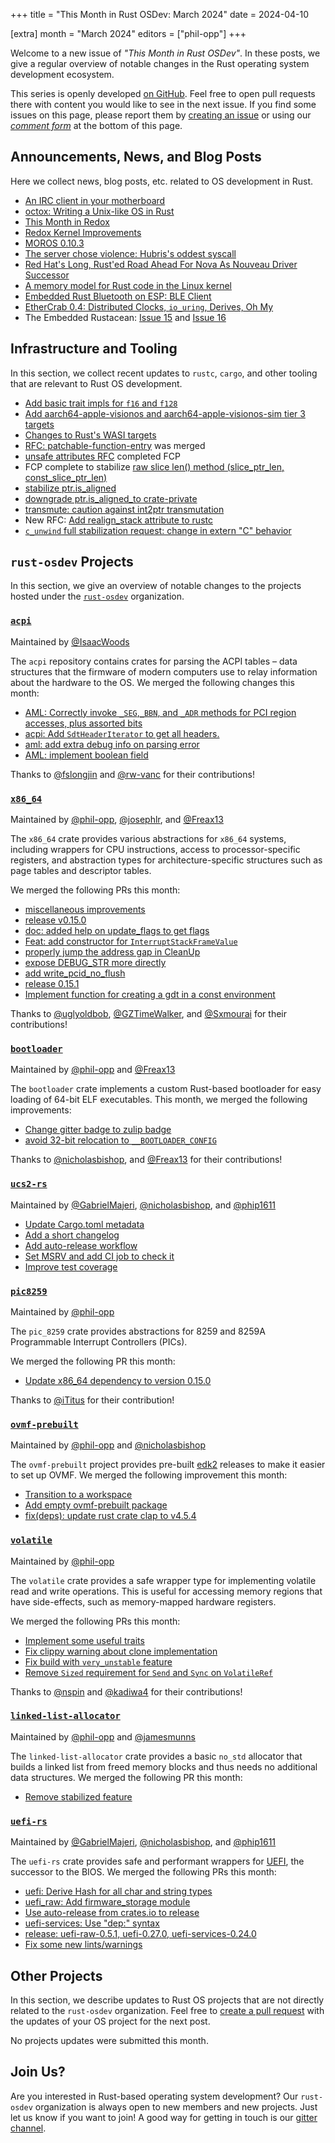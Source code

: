 +++
title = "This Month in Rust OSDev: March 2024"
date = 2024-04-10

[extra]
month = "March 2024"
editors = ["phil-opp"]
+++

Welcome to a new issue of _"This Month in Rust OSDev"_. In these posts, we give a regular overview of notable changes in the Rust operating system development ecosystem.

<!-- more -->

This series is openly developed [on GitHub](https://github.com/rust-osdev/homepage/). Feel free to open pull requests there with content you would like to see in the next issue. If you find some issues on this page, please report them by [creating an issue](https://github.com/rust-osdev/homepage/issues/new) or using our <a href="#comment-form">_comment form_</a> at the bottom of this page.

<!--
    This is a draft for the upcoming "This Month in Rust OSDev (March 2024)" post.
    Feel free to create pull requests against the `next` branch to add your
    content here.
    Please take a look at the past posts on https://rust-osdev.com/ to see the
    general structure of these posts.
-->

## Announcements, News, and Blog Posts

Here we collect news, blog posts, etc. related to OS development in Rust.

<!--
Please follow this template:

- [Title](https://example.com)
  - (optional) Some additional context
-->

- [An IRC client in your motherboard](https://axleos.com/an-irc-client-in-your-motherboard/)
- [octox: Writing a Unix-like OS in Rust](https://vmm.dev/en/rust/osinrust.md)
- [This Month in Redox](https://redox-os.org/news/this-month-240330/)
- [Redox Kernel Improvements](https://redox-os.org/news/kernel-10/)
- [MOROS 0.10.3](https://github.com/vinc/moros/releases/tag/v0.10.3)
- [The server chose violence: Hubris's oddest syscall](https://cliffle.com/blog/hubris-reply-fault/)
- [Red Hat's Long, Rust'ed Road Ahead For Nova As Nouveau Driver Successor](https://www.phoronix.com/news/Red-Hat-Nova-Rust-Abstractions)
- [A memory model for Rust code in the Linux kernel](https://lwn.net/SubscriberLink/967049/0ffb9b9ed8940013/)
- [Embedded Rust Bluetooth on ESP: BLE Client](https://apollolabsblog.hashnode.dev/embedded-rust-bluetooth-on-esp-ble-client)
- [EtherCrab 0.4: Distributed Clocks, `io_uring`, Derives, Oh My](https://wapl.es/ethercrab-0-4-io-uring-derives-ethercat-distributed-clocks/)
- The Embedded Rustacean: [Issue 15](https://www.theembeddedrustacean.com/p/the-embedded-rustacean-issue-15) and [Issue 16](https://www.theembeddedrustacean.com/p/the-embedded-rustacean-issue-16)

## Infrastructure and Tooling

In this section, we collect recent updates to `rustc`, `cargo`, and other tooling that are relevant to Rust OS development.

<!--
    Please use the following template:

- [Title](https://example.com)
  - (optional) Some additional context
-->

- [Add basic trait impls for `f16` and `f128`](https://github.com/rust-lang/rust/pull/123085)
- [Add aarch64-apple-visionos and aarch64-apple-visionos-sim tier 3 targets](https://github.com/rust-lang/rust/pull/121419)
- [Changes to Rust's WASI targets](https://blog.rust-lang.org/2024/04/09/updates-to-rusts-wasi-targets.html)
- [RFC: patchable-function-entry](https://github.com/rust-lang/rfcs/pull/3543) was merged
- [unsafe attributes RFC](https://github.com/rust-lang/rfcs/pull/3325) completed FCP
- FCP complete to stabilize [raw slice len() method (slice_ptr_len, const_slice_ptr_len)](https://github.com/rust-lang/rust/issues/71146)
- [stabilize ptr.is_aligned](https://github.com/rust-lang/rust/pull/121948)
- [downgrade ptr.is_aligned_to crate-private](https://github.com/rust-lang/rust/pull/121920)
- [transmute: caution against int2ptr transmutation](https://github.com/rust-lang/rust/pull/122379)
- New RFC: [Add realign_stack attribute to rustc](https://github.com/rust-lang/rfcs/pull/3594)
- [`c_unwind` full stabilization request: change in extern "C" behavior](https://github.com/rust-lang/rust/issues/115285)

## `rust-osdev` Projects

In this section, we give an overview of notable changes to the projects hosted under the [`rust-osdev`](https://github.com/rust-osdev/about) organization.

<!--
    Please use the following template:

    ### [`repo_name`](https://github.com/rust-osdev/repo_name)
    <span class="maintainers">Maintained by [@maintainer_1](https://github.com/maintainer_1)</span>

    The `repo_name` crate ...<<short introduction>>...

    We merged the following changes this month:
    <<changelog, either in list or text form>>
-->

### [`acpi`](https://github.com/rust-osdev/acpi)
<span class="maintainers">Maintained by [@IsaacWoods](https://github.com/IsaacWoods)</span>

The `acpi` repository contains crates for parsing the ACPI tables – data structures that the firmware of modern computers use to relay information about the hardware to the OS. We merged the following changes this month:

- [AML: Correctly invoke `_SEG`,`_BBN`, and `_ADR` methods for PCI region accesses, plus assorted bits](https://github.com/rust-osdev/acpi/pull/208)
- [acpi: Add `SdtHeaderIterator` to get all headers.](https://github.com/rust-osdev/acpi/pull/202)
- [aml: add extra debug info on parsing error](https://github.com/rust-osdev/acpi/pull/207)
- [AML: implement boolean field](https://github.com/rust-osdev/acpi/pull/211)

Thanks to [@fslongjin](https://github.com/fslongjin) and [@rw-vanc](https://github.com/rw-vanc) for their contributions!


### [`x86_64`](https://github.com/rust-osdev/x86_64)
<span class="maintainers">Maintained by [@phil-opp](https://github.com/phil-opp), [@josephlr](https://github.com/orgs/rust-osdev/people/josephlr), and [@Freax13](https://github.com/orgs/rust-osdev/people/Freax13)</span>

The `x86_64` crate provides various abstractions for `x86_64` systems, including wrappers for CPU instructions, access to processor-specific registers, and abstraction types for architecture-specific structures such as page tables and descriptor tables.

We merged the following PRs this month:

- [miscellaneous improvements](https://github.com/rust-osdev/x86_64/pull/464)
- [release v0.15.0](https://github.com/rust-osdev/x86_64/pull/463)
- [doc: added help on update_flags to get flags](https://github.com/rust-osdev/x86_64/pull/465)
- [Feat: add constructor for `InterruptStackFrameValue`](https://github.com/rust-osdev/x86_64/pull/467)
- [properly jump the address gap in CleanUp](https://github.com/rust-osdev/x86_64/pull/469)
- [expose DEBUG_STR more directly](https://github.com/rust-osdev/x86_64/pull/471)
- [add write_pcid_no_flush](https://github.com/rust-osdev/x86_64/pull/472)
- [release 0.15.1](https://github.com/rust-osdev/x86_64/pull/473)
- [Implement function for creating a gdt in a const environment](https://github.com/rust-osdev/x86_64/pull/413)

Thanks to [@uglyoldbob](https://github.com/uglyoldbob), [@GZTimeWalker](https://github.com/GZTimeWalker), and [@Sxmourai](https://github.com/Sxmourai) for their contributions!


### [`bootloader`](https://github.com/rust-osdev/bootloader)
<span class="maintainers">Maintained by [@phil-opp](https://github.com/phil-opp) and [@Freax13](https://github.com/orgs/rust-osdev/people/Freax13)</span>

The `bootloader` crate implements a custom Rust-based bootloader for easy loading of 64-bit ELF executables. This month, we merged the following improvements:

- [Change gitter badge to zulip badge](https://github.com/rust-osdev/bootloader/pull/431)
- [avoid 32-bit relocation to `__BOOTLOADER_CONFIG`](https://github.com/rust-osdev/bootloader/pull/428)

Thanks to [@nicholasbishop](https://github.com/nicholasbishop), and [@Freax13](https://github.com/Freax13) for their contributions!


### [`ucs2-rs`](https://github.com/rust-osdev/ucs2-rs)
<span class="maintainers">Maintained by [@GabrielMajeri](https://github.com/GabrielMajeri), [@nicholasbishop](https://github.com/nicholasbishop), and [@phip1611](https://github.com/phip1611)</span>

- [Update Cargo.toml metadata](https://github.com/rust-osdev/ucs2-rs/pull/16)
- [Add a short changelog](https://github.com/rust-osdev/ucs2-rs/pull/17)
- [Add auto-release workflow](https://github.com/rust-osdev/ucs2-rs/pull/18)
- [Set MSRV and add CI job to check it](https://github.com/rust-osdev/ucs2-rs/pull/19)
- [Improve test coverage](https://github.com/rust-osdev/ucs2-rs/pull/20)


### [`pic8259`](https://github.com/rust-osdev/pic8259)
<span class="maintainers">Maintained by [@phil-opp](https://github.com/phil-opp)</span>

The `pic_8259` crate provides abstractions for 8259 and 8259A Programmable Interrupt Controllers (PICs).

We merged the following PR this month:

- [Update x86_64 dependency to version 0.15.0](https://github.com/rust-osdev/pic8259/pull/6)

Thanks to [@iTitus](https://github.com/iTitus) for their contribution!


### [`ovmf-prebuilt`](https://github.com/rust-osdev/ovmf-prebuilt)
<span class="maintainers">Maintained by [@phil-opp](https://github.com/phil-opp) and [@nicholasbishop](https://github.com/nicholasbishop)</span>

The `ovmf-prebuilt` project provides pre-built [edk2](https://github.com/tianocore/edk2) releases to make it easier to set up OVMF. We merged the following improvement this month:

- [Transition to a workspace](https://github.com/rust-osdev/ovmf-prebuilt/pull/39)
- [Add empty ovmf-prebuilt package](https://github.com/rust-osdev/ovmf-prebuilt/pull/45)
- [fix(deps): update rust crate clap to v4.5.4](https://github.com/rust-osdev/ovmf-prebuilt/pull/46)


### [`volatile`](https://github.com/rust-osdev/volatile)
<span class="maintainers">Maintained by [@phil-opp](https://github.com/phil-opp)</span>

The `volatile` crate provides a safe wrapper type for implementing volatile read and write operations. This is useful for accessing memory regions that have side-effects, such as memory-mapped hardware registers.

We merged the following PRs this month:

- [Implement some useful traits](https://github.com/rust-osdev/volatile/pull/41)
- [Fix clippy warning about clone implementation](https://github.com/rust-osdev/volatile/pull/44)
- [Fix build with `very_unstable` feature](https://github.com/rust-osdev/volatile/pull/45)
- [Remove `Sized` requirement for `Send` and `Sync` on `VolatileRef`](https://github.com/rust-osdev/volatile/pull/42)

Thanks to [@nspin](https://github.com/nspin) and [@kadiwa4](https://github.com/kadiwa4) for their contributions!


### [`linked-list-allocator`](https://github.com/rust-osdev/linked-list-allocator)
<span class="maintainers">Maintained by [@phil-opp](https://github.com/phil-opp) and [@jamesmunns](https://github.com/jamesmunns)</span>

The `linked-list-allocator` crate provides a basic `no_std` allocator that builds a linked list from freed memory blocks and thus needs no additional data structures. We merged the following PR this month:

- [Remove stabilized feature](https://github.com/rust-osdev/linked-list-allocator/pull/81)


### [`uefi-rs`](https://github.com/rust-osdev/uefi-rs)
<span class="maintainers">Maintained by [@GabrielMajeri](https://github.com/GabrielMajeri), [@nicholasbishop](https://github.com/nicholasbishop), and [@phip1611](https://github.com/phip1611)</span>

The `uefi-rs` crate provides safe and performant wrappers for [UEFI](https://en.wikipedia.org/wiki/Unified_Extensible_Firmware_Interface), the successor to the BIOS. We merged the following PRs this month:

<!--
- [chore(deps): update rust crate log to v0.4.21](https://github.com/rust-osdev/uefi-rs/pull/1087)
- [fix(deps): update rust crate syn to v2.0.52](https://github.com/rust-osdev/uefi-rs/pull/1088)
- [chore(deps): update crate-ci/typos action to v1.19.0](https://github.com/rust-osdev/uefi-rs/pull/1090)
- [fix(deps): update rust crate tempfile to v3.10.1](https://github.com/rust-osdev/uefi-rs/pull/1089)
- [fix(deps): update rust crate proc-macro2 to v1.0.79](https://github.com/rust-osdev/uefi-rs/pull/1095)
- [fix(deps): update rust crate anyhow to v1.0.81](https://github.com/rust-osdev/uefi-rs/pull/1094)
- [chore(deps): update rust crate trybuild to v1.0.90](https://github.com/rust-osdev/uefi-rs/pull/1093)
- [fix(deps): update rust crate syn to v2.0.53](https://github.com/rust-osdev/uefi-rs/pull/1096)
- [chore(deps): update cachix/install-nix-action action to v26](https://github.com/rust-osdev/uefi-rs/pull/1098)
- [fix(deps): update rust crate walkdir to v2.5.0](https://github.com/rust-osdev/uefi-rs/pull/1102)
- [fix(deps): update rust crate os_info to v3.8.1](https://github.com/rust-osdev/uefi-rs/pull/1101)
- [fix(deps): update rust crate nix to 0.28.0](https://github.com/rust-osdev/uefi-rs/pull/1100)
- [fix(deps): update rust crate regex to v1.10.4](https://github.com/rust-osdev/uefi-rs/pull/1106)
- [fix(deps): update rust crate os_info to v3.8.2](https://github.com/rust-osdev/uefi-rs/pull/1105)

-->

- [uefi: Derive Hash for all char and string types](https://github.com/rust-osdev/uefi-rs/pull/1086)
- [uefi_raw: Add firmware_storage module](https://github.com/rust-osdev/uefi-rs/pull/1085)
- [Use auto-release from crates.io to release](https://github.com/rust-osdev/uefi-rs/pull/1068)
- [uefi-services: Use "dep:" syntax](https://github.com/rust-osdev/uefi-rs/pull/1091)
- [release: uefi-raw-0.5.1, uefi-0.27.0, uefi-services-0.24.0](https://github.com/rust-osdev/uefi-rs/pull/1092)
- [Fix some new lints/warnings](https://github.com/rust-osdev/uefi-rs/pull/1103)


## Other Projects

In this section, we describe updates to Rust OS projects that are not directly related to the `rust-osdev` organization. Feel free to [create a pull request](https://github.com/rust-osdev/homepage/pulls) with the updates of your OS project for the next post.

<!--
    Please use the following template:

    ### [`owner_name/repo_name`](https://github.com/rust-osdev/owner_name/repo_name)
    <span class="maintainers">(Section written by [@your_github_name](https://github.com/your_github_name))</span>

    ...<<your project updates>>...
-->

<span class="gray">No projects updates were submitted this month.</span>

## Join Us?

Are you interested in Rust-based operating system development? Our `rust-osdev` organization is always open to new members and new projects. Just let us know if you want to join! A good way for getting in touch is our [gitter channel](https://gitter.im/rust-osdev/Lobby).

